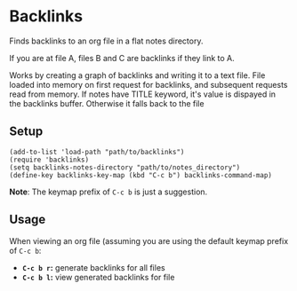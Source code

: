

# Backlinks

Finds backlinks to an org file in a flat notes directory.

If you are at file A, files B and C are backlinks if they link to A.

Works by creating a graph of backlinks and writing it to a text file.
File loaded into memory on first request for backlinks, and subsequent
requests read from memory.  If notes have TITLE keyword, it's value is
dispayed in the backlinks buffer.  Otherwise it falls back to the file


## Setup

    (add-to-list 'load-path "path/to/backlinks")
    (require 'backlinks)
    (setq backlinks-notes-directory "path/to/notes_directory")
    (define-key backlinks-key-map (kbd "C-c b") backlinks-command-map)

**Note**: The keymap prefix of `C-c b` is just a suggestion.


## Usage

When viewing an org file (assuming you are using the default keymap prefix of `C-c b`:

-   **`C-c b r`:** generate backlinks for all files
-   **`C-c b l`:** view generated backlinks for file

